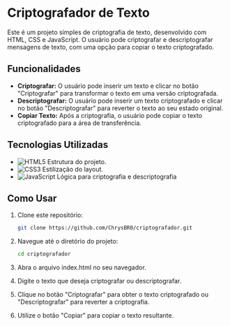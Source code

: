 # Criptografador de Texto

Este é um projeto simples de criptografia de texto, desenvolvido com HTML, CSS e JavaScript. O usuário pode criptografar e descriptografar mensagens de texto, com uma opção para copiar o texto criptografado.

## Funcionalidades

- **Criptografar:** O usuário pode inserir um texto e clicar no botão "Criptografar" para transformar o texto em uma versão criptografada.
- **Descriptografar:** O usuário pode inserir um texto criptografado e clicar no botão "Descriptografar" para reverter o texto ao seu estado original.
- **Copiar Texto:** Após a criptografia, o usuário pode copiar o texto criptografado para a área de transferência.

## Tecnologias Utilizadas

- ![HTML5](https://img.shields.io/badge/HTML5-E34F26?style=for-the-badge&logo=html5&logoColor=white) Estrutura do projeto.
- ![CSS3](https://img.shields.io/badge/CSS3-1572B6?style=for-the-badge&logo=css3&logoColor=white) Estilização do layout.
- ![JavaScript](https://img.shields.io/badge/JavaScript-F7DF1E?style=for-the-badge&logo=javascript&logoColor=black) Lógica para criptografia e descriptografia 


## Como Usar

1. Clone este repositório:
   ```bash
   git clone https://github.com/ChrysBR0/criptografador.git
   ```
2. Navegue até o diretório do projeto:
   ```bash
   cd criptografador
   ```
3. Abra o arquivo index.html no seu navegador.

4. Digite o texto que deseja criptografar ou descriptografar.

5. Clique no botão "Criptografar" para obter o texto criptografado ou "Descriptografar" para reverter a criptografia.

6. Utilize o botão "Copiar" para copiar o texto resultante.
